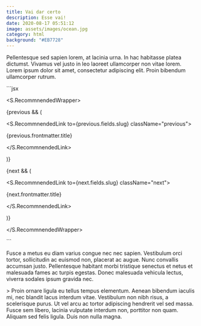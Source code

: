 ```yaml
---
title: Vai dar certo
description: Esse vai!
date: 2020-08-17 05:51:12
image: assets/images/ocean.jpg
category: html
background: "#EB7728"
---
```

Pellentesque sed sapien lorem, at lacinia urna. In hac habitasse platea dictumst. Vivamus vel justo in leo laoreet ullamcorper non vitae lorem. Lorem ipsum dolor sit amet, consectetur adipiscing elit. Proin bibendum ullamcorper rutrum.



\`\``jsx

<S.RecommnendedWrapper>

{previous && (

<S.RecommnendedLink to={previous.fields.slug} className="previous">

{previous.frontmatter.title}

</S.RecommnendedLink>

)}



{next && (

<S.RecommnendedLink to={next.fields.slug} className="next">

{next.frontmatter.title}

</S.RecommnendedLink>

)}

</S.RecommnendedWrapper>

\`\``



Fusce a metus eu diam varius congue nec nec sapien. Vestibulum orci tortor, sollicitudin ac euismod non, placerat ac augue. Nunc convallis accumsan justo. Pellentesque habitant morbi tristique senectus et netus et malesuada fames ac turpis egestas. Donec malesuada vehicula lectus, viverra sodales ipsum gravida nec.



\> Proin ornare ligula eu tellus tempus elementum. Aenean bibendum iaculis mi, nec blandit lacus interdum vitae. Vestibulum non nibh risus, a scelerisque purus. Ut vel arcu ac tortor adipiscing hendrerit vel sed massa. Fusce sem libero, lacinia vulputate interdum non, porttitor non quam. Aliquam sed felis ligula. Duis non nulla magna.